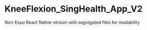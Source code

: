 # KneeFlexion_SingHealth_App_V2
Non-Expo React Native version with segregated files for readability
